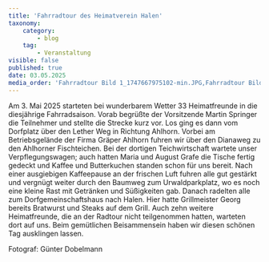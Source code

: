 ```yaml
---
title: 'Fahrradtour des Heimatverein Halen'
taxonomy:
    category:
        - blog
    tag:
        - Veranstaltung
visible: false
published: true
date: 03.05.2025
media_order: 'Fahrradtour Bild 1_1747667975102-min.JPG,Fahrradtour Bild 4_1747667977036-min.JPG,Fahrradtour Bild 5_1747667979888-min.JPG'
---
```


Am 3. Mai 2025 starteten bei wunderbarem Wetter 33 Heimatfreunde in die diesjährige Fahrradsaison. Vorab begrüßte der Vorsitzende Martin Springer die Teilnehmer und stellte die Strecke kurz vor. Los ging es dann vom Dorfplatz über den Lether Weg in Richtung Ahlhorn. Vorbei am Betriebsgelände der Firma Gräper Ahlhorn fuhren wir über den Dianaweg zu den Ahlhorner Fischteichen. Bei der dortigen Teichwirtschaft wartete unser Verpflegungswagen; auch hatten Maria und August Grafe die Tische fertig gedeckt und Kaffee und Butterkuchen standen schon für uns bereit. Nach einer ausgiebigen Kaffeepause an der frischen Luft fuhren alle gut gestärkt und vergnügt weiter durch den Baumweg zum Urwaldparkplatz, wo es noch eine kleine Rast mit Getränken und Süßigkeiten gab. Danach radelten alle zum Dorfgemeinschaftshaus nach Halen. Hier hatte Grillmeister Georg bereits Bratwurst und Steaks auf dem Grill. Auch zehn weitere Heimatfreunde, die an der Radtour nicht teilgenommen hatten, warteten dort auf uns. Beim gemütlichen Beisammensein haben wir diesen schönen Tag ausklingen lassen.

Fotograf: Günter Dobelmann